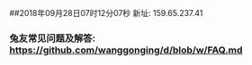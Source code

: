##2018年09月28日07时12分07秒 新址: 159.65.237.41
### 兔友常见问题及解答: https://github.com/wanggonging/d/blob/w/FAQ.md
